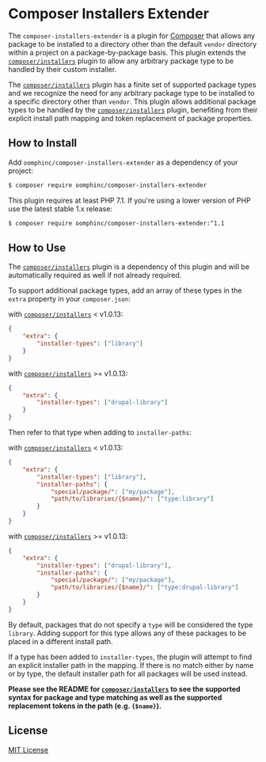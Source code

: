 # Composer Installers Extender

The `composer-installers-extender` is a plugin for [Composer][] that allows
any package to be installed to a directory other than the default `vendor`
directory within a project on a package-by-package basis. This plugin extends
the [`composer/installers`][] plugin to allow any arbitrary package type to be
handled by their custom installer.

The [`composer/installers`][] plugin has a finite set of supported package types
and we recognize the need for any arbitrary package type to be installed to a
specific directory other than `vendor`. This plugin allows additional package
types to be handled by the [`composer/installers`][] plugin, benefiting from
their explicit install path mapping and token replacement of package properties.

## How to Install

Add `oomphinc/composer-installers-extender` as a dependency of your project:

```bash
$ composer require oomphinc/composer-installers-extender
```

This plugin requires at least PHP 7.1. If you're using a lower version of PHP
use the latest stable 1.x release:

```bash
$ composer require oomphinc/composer-installers-extender:^1.1
```

## How to Use

The [`composer/installers`][] plugin is a dependency of this plugin and will be
automatically required as well if not already required.

To support additional package types, add an array of these types in the
`extra` property in your `composer.json`:

with [`composer/installers`][] < v1.0.13:
```json
{
    "extra": {
        "installer-types": ["library"]
    }
}
```
with [`composer/installers`][] >= v1.0.13:
```json
{
    "extra": {
        "installer-types": ["drupal-library"]
    }
}
```
Then refer to that type when adding to `installer-paths`:

with [`composer/installers`][] < v1.0.13:
```json
{
    "extra": {
        "installer-types": ["library"],
        "installer-paths": {
            "special/package/": ["my/package"],
            "path/to/libraries/{$name}/": ["type:library"]
        }
    }
}
```
with [`composer/installers`][] >= v1.0.13:
```json
{
    "extra": {
        "installer-types": ["drupal-library"],
        "installer-paths": {
            "special/package/": ["my/package"],
            "path/to/libraries/{$name}/": ["type:drupal-library"]
        }
    }
}
```

By default, packages that do not specify a `type` will be considered the type
`library`. Adding support for this type allows any of these packages to be
placed in a different install path.

If a type has been added to `installer-types`, the plugin will attempt to find
an explicit installer path in the mapping. If there is no match either by name
or by type, the default installer path for all packages will be used instead.

**Please see the README for [`composer/installers`][] to see the supported syntax
for package and type matching as well as the supported replacement tokens in
the path (e.g. `{$name}`).**

## License

[MIT License][]

[Composer]: https://getcomposer.org
[`composer/installers`]: https://github.com/composer/installers
[MIT License]: LICENSE

